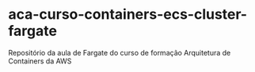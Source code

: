 # aca-curso-containers-ecs-cluster-fargate
Repositório da aula de Fargate do curso de formação Arquitetura de Containers da AWS
